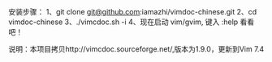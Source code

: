 安装步骤：
1、git clone git@github.com:iamazhi/vimdoc-chinese.git
2、cd vimdoc-chinese 
3、./vimcdoc.sh -i
4、现在启动 vim/gvim, 键入 :help 看看吧！

说明：本项目拷贝http://vimcdoc.sourceforge.net/,版本为1.9.0，更新到Vim 7.4
